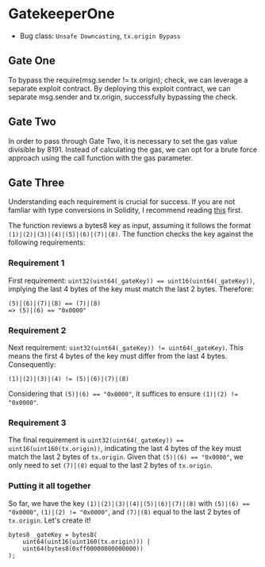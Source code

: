 # GatekeeperOne

- Bug class: `Unsafe Downcasting`, `tx.origin Bypass`

## Gate One

To bypass the require(msg.sender != tx.origin); check, we can leverage a separate exploit contract. By deploying this exploit contract, we can separate msg.sender and tx.origin, successfully bypassing the check.

## Gate Two

In order to pass through Gate Two, it is necessary to set the gas value divisible by 8191. Instead of calculating the gas, we can opt for a brute force approach using the call function with the gas parameter.

## Gate Three

Understanding each requirement is crucial for success. If you are not famliar with type conversions in Solidity, I recommend reading [this](https://docs.soliditylang.org/en/latest/types.html#conversions-between-elementary-types) first.

The function reviews a bytes8 key as input, assuming it follows the format `(1)|(2)|(3)|(4)|(5)|(6)|(7)|(8)`. The function checks the key against the following requirements:

### Requirement 1

First requirement: `uint32(uint64(_gateKey)) == uint16(uint64(_gateKey))`, implying the last 4 bytes of the key must match the last 2 bytes. Therefore:
```
(5)|(6)|(7)|(8) == (7)|(8)
=> (5)|(6) == "0x0000"
```
### Requirement 2

Next requirement: `uint32(uint64(_gateKey)) != uint64(_gateKey)`. This means the first 4 bytes of the key must differ from the last 4 bytes. Consequently:
```
(1)|(2)|(3)|(4) != (5)|(6)|(7)|(8)
```
Considering that `(5)|(6) == "0x0000"`, it suffices to ensure `(1)|(2) != "0x0000"`.

### Requirement 3

The final requirement is `uint32(uint64(_gateKey)) == uint16(uint160(tx.origin))`, indicating the last 4 bytes of the key must match the last 2 bytes of `tx.origin`. Given that `(5)|(6) == "0x0000"`, we only need to set `(7)|(8)` equal to the last 2 bytes of `tx.origin`.

### Putting it all together

So far, we have the key `(1)|(2)|(3)|(4)|(5)|(6)|(7)|(8)` with `(5)|(6) == "0x0000"`, `(1)|(2) != "0x0000"`, and `(7)|(8)` equal to the last 2 bytes of `tx.origin`. Let's create it!

```solidity
bytes8 _gateKey = bytes8(
    uint64(uint16(uint160(tx.origin))) |
    uint64(bytes8(0xff00000000000000))
);
```